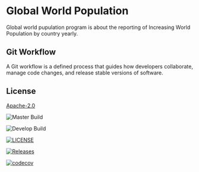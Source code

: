 # Global World Population

Global world pupulation program is about the reporting of Increasing World Population by country yearly. 

## Git Workflow

A Git workflow is a defined process that guides how developers collaborate, manage code changes, and release stable versions of software.

## License

[Apache-2.0](https://www.apache.org/licenses/LICENSE-2.0)

![Master Build](https://img.shields.io/github/actions/workflow/status/moe-arkarlwin/Global_World_Population/main.yml?branch=master&style=flat-square&label=Master%20Build)

![Develop Build](https://img.shields.io/github/actions/workflow/status/moe-arkarlwin/Global_World_Population/main.yml?branch=develop&style=flat-square&label=Develop%20Build)

[![LICENSE](https://img.shields.io/github/license/moe-arkarlwin/Global_World_Population.svg?style=flat-square)](https://github.com/moe-arkarlwin/Global_World_Population/blob/master/LICENSE)

[![Releases](https://img.shields.io/github/release/moe-arkarlwin/Global_World_Population/all.svg?style=flat-square)](https://github.com/moe-arkarlwin/Global_World_Population/releases)

[![codecov](https://codecov.io/github/moe-arkarlwin/Global_World_Population/branch/master/graph/badge.svg?token=CRC7UAM7HH)](https://codecov.io/github/moe-arkarlwin/Global_World_Population)

